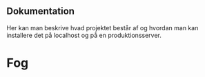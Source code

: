 ## Dokumentation

Her kan man beskrive hvad projektet består af og hvordan man kan installere det på localhost og på en produktionsserver.


# Fog
